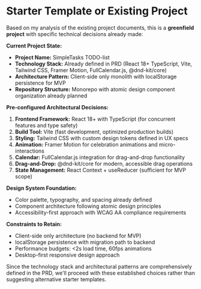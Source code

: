 # Starter Template or Existing Project

Based on my analysis of the existing project documents, this is a **greenfield project** with specific technical decisions already made:

**Current Project State:**
- **Project Name:** SimpleTasks TODO-list
- **Technology Stack:** Already defined in PRD (React 18+ TypeScript, Vite, Tailwind CSS, Framer Motion, FullCalendar.js, @dnd-kit/core)
- **Architecture Pattern:** Client-side only monolith with localStorage persistence for MVP
- **Repository Structure:** Monorepo with atomic design component organization already planned

**Pre-configured Architectural Decisions:**
1. **Frontend Framework:** React 18+ with TypeScript (for concurrent features and type safety)
2. **Build Tool:** Vite (fast development, optimized production builds)
3. **Styling:** Tailwind CSS with custom design tokens defined in UX specs
4. **Animation:** Framer Motion for celebration animations and micro-interactions
5. **Calendar:** FullCalendar.js integration for drag-and-drop functionality
6. **Drag-and-Drop:** @dnd-kit/core for modern, accessible drag operations
7. **State Management:** React Context + useReducer (sufficient for MVP scope)

**Design System Foundation:**
- Color palette, typography, and spacing already defined
- Component architecture following atomic design principles
- Accessibility-first approach with WCAG AA compliance requirements

**Constraints to Retain:**
- Client-side only architecture (no backend for MVP)
- localStorage persistence with migration path to backend
- Performance budgets: <2s load time, 60fps animations
- Desktop-first responsive design approach

Since the technology stack and architectural patterns are comprehensively defined in the PRD, we'll proceed with these established choices rather than suggesting alternative starter templates.
